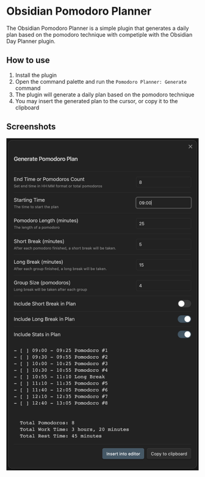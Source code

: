 # Obsidian Pomodoro Planner

The Obsidian Pomodoro Planner is a simple plugin that generates a daily plan based on the pomodoro technique with competiple with the Obsidian Day Planner plugin.

## How to use

1. Install the plugin
2. Open the command palette and run the `Pomodoro Planner: Generate` command
3. The plugin will generate a daily plan based on the pomodoro technique
4. You may insert the generated plan to the cursor, or copy it to the clipboard

## Screenshots

![Screenshot](pomodoro-planner.png)